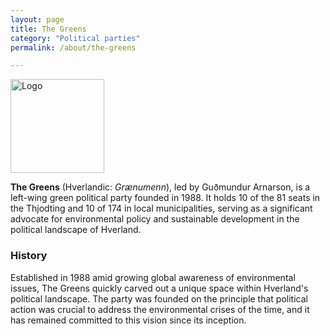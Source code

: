 ```yaml
---
layout: page
title: The Greens
category: "Political parties"
permalink: /about/the-greens

---
```


<div style="text-align: left;">
  <img src="{{ site.baseurl }}/assets/img/greens.svg" alt="Logo" style="height: 150px;">
</div>

**The Greens** (Hverlandic: *Grænumenn*), led by Guðmundur Arnarson, is a left-wing green political party founded in 1988. It holds 10 of the 81 seats in the Thjodting and 10 of 174 in local municipalities, serving as a significant advocate for environmental policy and sustainable development in the political landscape of Hverland. 

### History
Established in 1988 amid growing global awareness of environmental issues, The Greens quickly carved out a unique space within Hverland's political landscape. The party was founded on the principle that political action was crucial to address the environmental crises of the time, and it has remained committed to this vision since its inception. 